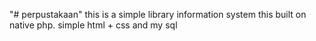 "# perpustakaan" 
this is a simple library information system
this built on native php. simple html + css and my sql
